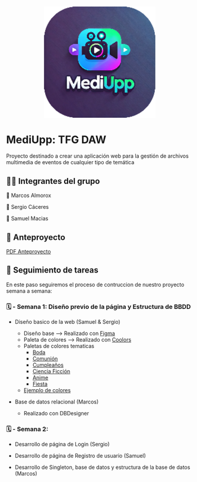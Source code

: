 

<p align="center">
  <img src="./resources/logo/Logo.png" alt="Logo MediUpp" width="300">
</p>


# MediUpp: TFG DAW

Proyecto destinado a crear una aplicación web para la gestión de archivos multimedia de eventos de cualquier tipo de temática

## :technologist: Integrantes del grupo

:round_pushpin: Marcos Almorox

:round_pushpin: Sergio Cáceres 

:round_pushpin: Samuel Macias

## :bookmark_tabs: Anteproyecto

[PDF Anteproyecto](./docs/anteproyecto/Anteproyecto_Marcos_Almorox_Sergio_Caceres_Samuel_Macias.pdf)

## :date: Seguimiento de tareas

En este paso seguiremos el proceso de contruccion de nuestro proyecto semana a semana:

  ### :spiral_calendar: - Semana 1: Diseño previo de la página y Estructura de BBDD

  * Diseño basico de la web (Samuel & Sergio)

      - Diseño base --> Realizado con [Figma](https://www.figma.com/design/qjY7Pn3NeF9KZHnm65uaQM/Untitled?node-id=0-1&node-type=canvas&t=N1LS2RYG27k9sXQg-0)
      - Paleta de colores --> Realizado con [Coolors](https://coolors.co/ff6f3c-ff8643-ff9c4a-ffc857-f4f4f9-393e46-2e2e2e)
      - Paletas de colores tematicas
          * [Boda](https://coolors.co/faf9f6-f4c2c2-eeddc2-d4af37-a3b899-e6e6e6)
          * [Comunión](https://coolors.co/ffffff-b0e0e6-e6e6fa-daa520-c4d4a3-d3d3d3)
          * [Cumpleaños](https://coolors.co/ffd700-87cefa-ff69b4-ffa500-32cd32-ffffff)
          * [Ciencia Ficción](https://coolors.co/1c1c1c-00bfff-39ff14-8a2be2-ff4500-a9a9a9)
          * [Anime](https://coolors.co/ffb7c5-007fff-ffd700-c8a2c8-e32636-ffffff)
          * [Fiesta](https://coolors.co/ffb7c5-007fff-ffd700-c8a2c8-e32636-ffffff)
      - [Ejemplo de colores](./public/MediUpp.rar)
    
  * Base de datos relacional (Marcos)

      - Realizado con DBDesigner

  ### :spiral_calendar: - Semana 2: 

  * Desarrollo de página de Login (Sergio)

  * Desarrollo de página de Registro de usuario (Samuel)

  * Desarrollo de Singleton, base de datos y estructura de la base de datos (Marcos)


